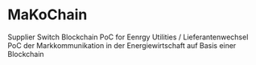 # MaKoChain
Supplier Switch Blockchain PoC for Eenrgy Utilities / Lieferantenwechsel PoC der Markkommunikation in der Energiewirtschaft auf Basis einer Blockchain
